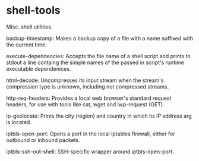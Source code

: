 # shell-tools
Misc. shell utilities.

backup-timestamp: Makes a backup copy of a file with a name suffixed with the
                  current time.

execute-dependencies: Accepts the file name of a shell script and prints to
                      stdout a line containg the simple names of the passed
                      in script's runtime executable dependenices.

html-decode: Uncompresses its input stream when the stream's compression type
             is unknown, including not compressed streams.

http-req-headers: Provides a local web browser's standard request headers, for
                  use with tools like cat, wget and lwp-request (GET).

ip-geolocate: Prints the city (region) and country in which its IP address arg
              is located.

iptbls-open-port: Opens a port in the local iptables firewall, either for
                  outbound or inbound packets.

iptbls-ssh-out-shell: SSH-specific wrapper around iptbls-open-port.

